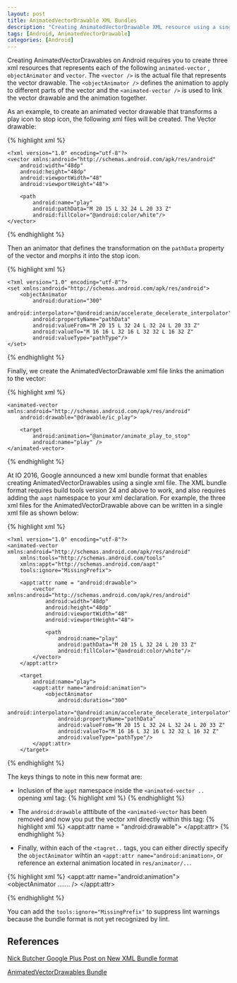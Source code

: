 ```yaml
---
layout: post
title: AnimatedVectorDrawable XML Bundles
description: "Creating AnimatedVectorDrawable XML resource using a single XML file"
tags: [Android, AnimatedVectorDrawable]
categories: [Android]
---
```



Creating AnimatedVectorDrawables on Android requires you to create three xml resources that represents each of the following
`animated-vector` , `objectAnimator` and `vector`. The `<vector />` is the actual file that represents the vector drawable.
The `<objectAnimator />` defines the animation to  apply to different parts of the vector and the `<animated-vector />`
is used to link the vector drawable and the animation together.

As an example, to create an animated vector drawable that transforms a play icon to stop icon, the following xml files will be created. The Vector drawable:

<!-- more -->

{% highlight xml %}
    <!-- res/drawable/ic_play.xml -->

    <?xml version="1.0" encoding="utf-8"?>
    <vector xmlns:android="http://schemas.android.com/apk/res/android"
        android:width="48dp"
        android:height="48dp"
        android:viewportWidth="48"
        android:viewportHeight="48">

        <path
            android:name="play"
            android:pathData="M 20 15 L 32 24 L 20 33 Z"
            android:fillColor="@android:color/white"/>
    </vector>
{% endhighlight %}

Then an animator that defines the transformation on the `pathData` property of the vector and morphs it into the stop icon.

 {% highlight xml %}
    <!-- res/animator/animates_play_to_stop.xml -->

    <?xml version="1.0" encoding="utf-8"?>
    <set xmlns:android="http://schemas.android.com/apk/res/android">
        <objectAnimator
            android:duration="300"
            android:interpolator="@android:anim/accelerate_decelerate_interpolator"
            android:propertyName="pathData"
            android:valueFrom="M 20 15 L 32 24 L 32 24 L 20 33 Z"
            android:valueTo="M 16 16 L 32 16 L 32 32 L 16 32 Z"
            android:valueType="pathType"/>
    </set>
{% endhighlight %}

Finally, we create the AnimatedVectorDrawable xml file links the animation to the vector:

{% highlight xml %}
    <!-- res/drawable/animated_drawable_play_to_stop.xml -->

    <animated-vector xmlns:android="http://schemas.android.com/apk/res/android"
        android:drawable="@drawable/ic_play">

        <target
            android:animation="@animator/animate_play_to_stop"
            android:name="play" />
    </animated-vector>
{% endhighlight %}

At IO 2016, Google announced a new xml bundle format that enables creating AnimatedVectorDrawables using a single xml file.
The XML bundle format requires build tools version 24 and above to work, and also requires adding the `aapt` namespace to your xml declaration.
For example, the three xml files for the AnimatedVectorDrawable above can be written in a single xml file as shown below:

{% highlight xml %}
    <!-- res/drawable/animated_drawable_play_to_stop.xml -->

    <?xml version="1.0" encoding="utf-8"?>
    <animated-vector xmlns:android="http://schemas.android.com/apk/res/android"
        xmlns:tools="http://schemas.android.com/tools"
        xmlns:appt="http://schemas.android.com/aapt"
        tools:ignore="MissingPrefix">

        <appt:attr name = "android:drawable">
            <vector xmlns:android="http://schemas.android.com/apk/res/android"
                android:width="48dp"
                android:height="48dp"
                android:viewportWidth="48"
                android:viewportHeight="48">

                <path
                    android:name="play"
                    android:pathData="M 20 15 L 32 24 L 20 33 Z"
                    android:fillColor="@android:color/white"/>
            </vector>
        </appt:attr>

        <target
            android:name="play">
            <appt:attr name="android:animation">
                <objectAnimator
                    android:duration="300"
                    android:interpolator="@android:anim/accelerate_decelerate_interpolator"
                    android:propertyName="pathData"
                    android:valueFrom="M 20 15 L 32 24 L 32 24 L 20 33 Z"
                    android:valueTo="M 16 16 L 32 16 L 32 32 L 16 32 Z"
                    android:valueType="pathType"/>
            </appt:attr>
        </target>

</animated-vector>
{% endhighlight %}

The keys things to note in this new format are:

* Inclusion of the `appt` namespace inside the `<animated-vector ..` opening xml tag:
    {% highlight xml %}
        <animated-vector xmlns:android="http://schemas.android.com/apk/res/android"
            xmlns:appt="http://schemas.android.com/aapt">
    {% endhighlight %}

* The `android:drawable` atttibute of the `<animated-vector` has been removed and now you put the vector xml directly within this tag:
    {% highlight xml %}
        <appt:attr name = "android:drawable">
             <!-- vector graphics xml -->
        </appt:attr>
    {% endhighlight %}
* Finally, within each of the `<tagret..` tags, you can either directly specify the `objectAnimator` wihtin an `<appt:attr name="android:animation>`, or
reference an external animation located in `res/animator/..`.

{% highlight xml %}
    <!-- directly specify the animation -->
    <tagret android:name="play">
        <appt:attr name="android:animation">
            <objectAnimator
                ....... />
        </appt:attr>
   </target>

   <!-- referenceing an external object animator -->
   <tagret android:name="play"
        android:animation="@animator/animate_play_to_stop"/>
{% endhighlight %}

You can add the `tools:ignore="MissingPrefix"` to suppress lint warnings because the bundle format is not yet recognized by lint.

## References
[Nick Butcher Google Plus Post on New XML Bundle format](https://plus.google.com/+NickButcher/posts/A8KKxnJdg4r)

[AnimatedVectorDrawables Bundle](https://blog.stylingandroid.com/animatedvectordrawable-bundles/)
